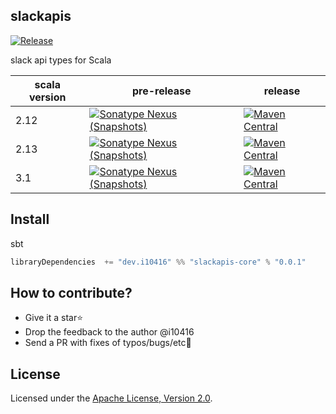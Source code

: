 ## slackapis
[![Release](https://github.com/i10416/slackapis/actions/workflows/release.yaml/badge.svg)](https://github.com/i10416/slackapis/actions/workflows/release.yaml)

slack api types for Scala


| scala version | pre-release                                                                                                                                                                                                                | release                                                                                                                                                         |
| ------------- | -------------------------------------------------------------------------------------------------------------------------------------------------------------------------------------------------------------------------- | --------------------------------------------------------------------------------------------------------------------------------------------------------------- |
| 2.12          | [![Sonatype Nexus (Snapshots)](https://img.shields.io/nexus/s/https/s01.oss.sonatype.org/dev.i10416/slackapis-core_2.12.svg)](https://s01.oss.sonatype.org/content/repositories/snapshots/dev/i10416/slackapis-core_2.12/) | [![Maven Central](https://img.shields.io/maven-central/v/dev.i10416/slackapis-core_2.12.svg)](https://search.maven.org/artifact/dev.i10416/slackapis-core_2.12) |
| 2.13          | [![Sonatype Nexus (Snapshots)](https://img.shields.io/nexus/s/https/s01.oss.sonatype.org/dev.i10416/slackapis-core_2.13.svg)](https://s01.oss.sonatype.org/content/repositories/snapshots/dev/i10416/slackapis-core_2.13/) | [![Maven Central](https://img.shields.io/maven-central/v/dev.i10416/slackapis-core_2.13.svg)](https://search.maven.org/artifact/dev.i10416/slackapis-core_2.13) |
| 3.1           | [![Sonatype Nexus (Snapshots)](https://img.shields.io/nexus/s/https/s01.oss.sonatype.org/dev.i10416/slackapis-core_3.1.svg)](https://s01.oss.sonatype.org/content/repositories/snapshots/dev/i10416/slackapis-core_3.1/)   | [![Maven Central](https://img.shields.io/maven-central/v/dev.i10416/slackapis-core_3.1.svg)](https://search.maven.org/artifact/dev.i10416/slackapis-core_3.1)   |


## Install

sbt
```scala
libraryDependencies  += "dev.i10416" %% "slackapis-core" % "0.0.1"
```


## How to contribute?

- Give it a star⭐
- Drop the feedback to the author @i10416
- Send a PR with fixes of typos/bugs/etc🐛

## License

Licensed under the [Apache License, Version 2.0](http://www.apache.org/licenses/LICENSE-2.0).

